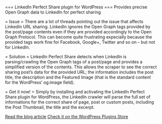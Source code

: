 === LinkedIn Perfect Share plugin for WordPress ===
Provides precise Open Graph data to LinkedIn for perfect sharing

= Issue =
There are a lot of threads pointing out the issue that affects LinkedIn URL sharing. LinkedIn ignores the Open Graph tags provided by the post/page contents even if they are provided accordingly to the Open Graph Protocol. This can become quite frustrating expecially because the provided tags work fine for Facebook, Google+, Twitter and so on – but not for LinkedIn.

= Solution =
LinkedIn Perfect Share detects when LinkedIn is parsing/crawling the Open Graph tags of a post/page and provides a simplified version of the contents. This allows the scraper to see the correct sharing post’s data for the provided URL; the information includes the post title, the description and the Featured Image (that is the standard content for the WordPress’ og:image field).

= Get it now! =
Simply by installing and activating the LinkedIn Perfect Share plugin for WordPress, the LinkedIn crawler will parse the full set of informations for the correct share of page, post or custom posts, including the Post Thumbnail, the title and the excerpt.

[Read the blog article](http://www.mircobabini.com/project/linkedin-perfect-share-plugin-for-wordpress/)
[Check it on the WordPress Plugins Store](http://wordpress.org/plugins/linkedin-perfect-share/)
